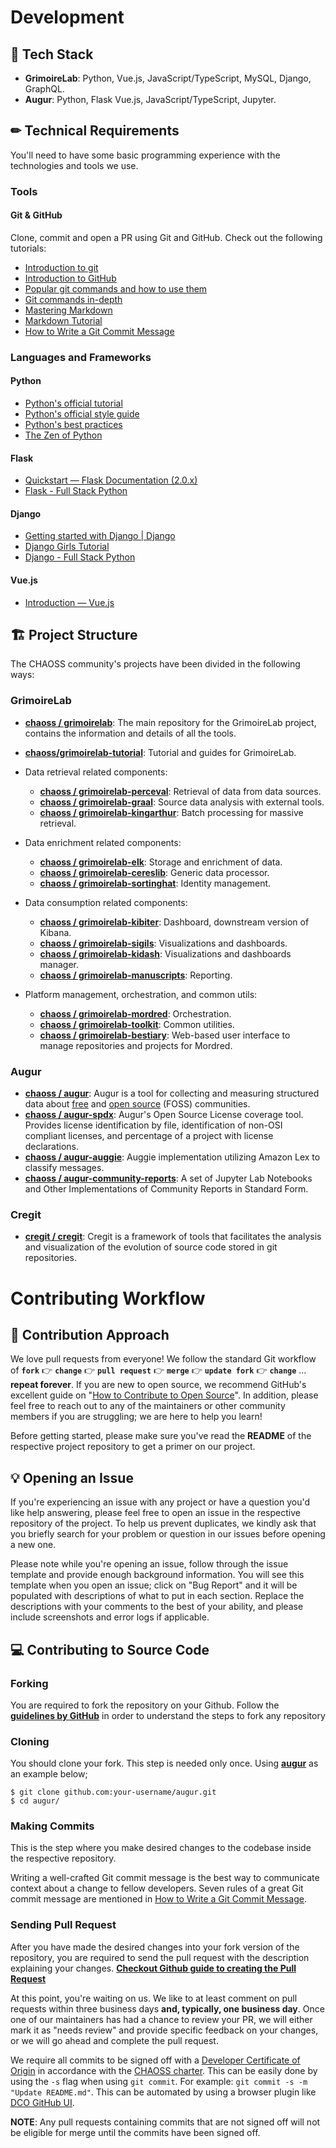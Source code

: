 
# Development

## 💾 Tech Stack

* **GrimoireLab**: Python, Vue.js, JavaScript/TypeScript, MySQL, Django, GraphQL.
* **Augur**: Python, Flask Vue.js, JavaScript/TypeScript, Jupyter.

## ✏ Technical Requirements

You'll need to have some basic programming experience with the technologies and tools we use.

### Tools

#### Git & GitHub
  Clone, commit and open a PR using Git and GitHub. Check out the following tutorials:
  * [Introduction to git](https://www.freecodecamp.org/news/what-is-git-and-how-to-use-it-c341b049ae61/)
  * [Introduction to GitHub](https://product.hubspot.com/blog/git-and-github-tutorial-for-beginners)
  * [Popular git commands and how to use them](https://rogerdudler.github.io/git-guide/)
  * [Git commands in-depth](https://medium.com/@george.seif94/a-full-tutorial-on-how-to-use-github-88466bac7d42)
  * [Mastering Markdown](https://guides.github.com/features/mastering-markdown/)
  * [Markdown Tutorial](https://www.markdowntutorial.com/)
  * [How to Write a Git Commit Message](https://chris.beams.io/posts/git-commit/)

### Languages and Frameworks

#### Python
  * [Python's official tutorial](https://docs.python.org/3/tutorial/index.html)
  * [Python's official style guide](https://www.python.org/dev/peps/pep-0008/)
  * [Python's best practices](https://gist.github.com/sloria/7001839)
  * [The Zen of Python](https://www.python.org/dev/peps/pep-0020/)

#### Flask
  * [Quickstart — Flask Documentation (2.0.x)](https://flask.palletsprojects.com/en/2.0.x/quickstart/)
  * [Flask - Full Stack Python](https://www.fullstackpython.com/flask.html)

#### Django
  * [Getting started with Django | Django](https://www.djangoproject.com/start/)
  * [Django Girls Tutorial](https://tutorial.djangogirls.org/en/)
  * [Django - Full Stack Python](https://www.fullstackpython.com/django.html)

#### Vue.js
  * [Introduction — Vue.js](https://vuejs.org/v2/guide/)

## 🏗 Project Structure

The CHAOSS community's projects have been divided in the following ways:

### GrimoireLab

* [**chaoss / grimoirelab**](https://github.com/chaoss/grimoirelab): The main repository for the GrimoireLab project, contains the information and details of all the tools.
* [**chaoss/grimoirelab-tutorial**](https://github.com/chaoss/grimoirelab-tutorial): Tutorial and guides for GrimoireLab.

* Data retrieval related components:
  * [**chaoss / grimoirelab-perceval**](https://github.com/chaoss/grimoirelab-perceval): Retrieval of data from data sources.
  * [**chaoss / grimoirelab-graal**](https://github.com/chaoss/grimoirelab-graal): Source data analysis with external tools.
  * [**chaoss / grimoirelab-kingarthur**](https://github.com/chaoss/grimoirelab-kingarthur): Batch processing for massive retrieval.
* Data enrichment related components:
  * [**chaoss / grimoirelab-elk**](https://github.com/chaoss/grimoirelab-elk): Storage and enrichment of data.
  * [**chaoss / grimoirelab-cereslib**](https://github.com/chaoss/grimoirelab-cereslib): Generic data processor.
  * [**chaoss / grimoirelab-sortinghat**](https://github.com/chaoss/grimoirelab-sortinghat): Identity management.
* Data consumption related components:
  * [**chaoss / grimoirelab-kibiter**](https://github.com/chaoss/grimoirelab-kibiter): Dashboard, downstream version of Kibana.
  * [**chaoss / grimoirelab-sigils**](https://github.com/chaoss/grimoirelab-sigils): Visualizations and dashboards.
  * [**chaoss / grimoirelab-kidash**](https://github.com/chaoss/grimoirelab-kidash): Visualizations and dashboards manager.
  * [**chaoss / grimoirelab-manuscripts**](https://github.com/chaoss/grimoirelab-manuscripts): Reporting.
* Platform management, orchestration, and common utils:
  * [**chaoss / grimoirelab-mordred**](https://github.com/chaoss/grimoirelab-mordred): Orchestration.
  * [**chaoss / grimoirelab-toolkit**](https://github.com/chaoss/grimoirelab-toolkit): Common utilities.
  * [**chaoss / grimoirelab-bestiary**](https://github.com/chaoss/grimoirelab-bestiary): Web-based user interface to manage repositories and projects for Mordred.

### Augur
  * [**chaoss / augur**](https://github.com/chaoss/augur): Augur is a tool for collecting and measuring structured data about [free](https://www.fsf.org/about/) and [open source](https://opensource.org/docs/osd) \(FOSS\) communities.
  * [**chaoss / augur-spdx**](https://github.com/chaoss/augur-spdx): Augur's Open Source License coverage tool. Provides license identification by file, identification of non-OSI compliant licenses, and percentage of a project with license declarations.
  * [**chaoss / augur-auggie**](https://github.com/chaoss/augur-auggie): Auggie implementation utilizing Amazon Lex to classify messages.
  * [**chaoss / augur-community-reports**](https://github.com/chaoss/augur-community-reports): A set of Jupyter Lab Notebooks and Other Implementations of Community Reports in Standard Form.

### Cregit
  * [**cregit / cregit**](https://github.com/cregit/cregit): Cregit is a framework of tools that facilitates the analysis and visualization of the evolution of source code stored in git repositories.


# Contributing Workflow

## 🤔 Contribution Approach

We love pull requests from everyone! We follow the standard Git workflow of **`fork`** 👉 **`change`** 👉 **`pull request`** 👉 **`merge`** 👉 **`update fork`** 👉 **`change`** ... **repeat forever**. If you are new to open source, we recommend GitHub's excellent guide on "[How to Contribute to Open Source](https://opensource.guide/how-to-contribute/)". In addition, please feel free to reach out to any of the maintainers or other community members if you are struggling; we are here to help you learn!

Before getting started, please make sure you've read the **README** of the respective project repository to get a primer on our project.

## 💡 Opening an Issue

If you're experiencing an issue with any project or have a question you'd like help answering, please feel free to open an issue in the respective repository of the project. To help us prevent duplicates, we kindly ask that you briefly search for your problem or question in our issues before opening a new one.

Please note while you're opening an issue, follow through the issue template and provide enough background information. You will see this template when you open an issue; click on "Bug Report" and it will be populated with descriptions of what to put in each section. Replace the descriptions with your comments to the best of your ability, and please include screenshots and error logs if applicable.

## 💻 Contributing to Source Code

### Forking

You are required to fork the repository on your Github. Follow the [**guidelines by GitHub**](https://docs.github.com/en/free-pro-team@latest/github/getting-started-with-github/fork-a-repo) in order to understand the steps to fork any repository

### Cloning

You should clone your fork. This step is needed only once. Using [**augur**](https://github.com/chaoss/augur) as an example below;

```text
$ git clone github.com:your-username/augur.git
$ cd augur/
```

### Making Commits

This is the step where you make desired changes to the codebase inside the respective repository.

Writing a well-crafted Git commit message is the best way to communicate context about a change to fellow developers. Seven rules of a great Git commit message are mentioned in [How to Write a Git Commit Message](https://chris.beams.io/posts/git-commit/).

### Sending Pull Request

After you have made the desired changes into your fork version of the repository, you are required to send the pull request with the description explaining your changes. [**Checkout Github guide to creating the Pull Request**](https://docs.github.com/en/free-pro-team@latest/github/collaborating-with-issues-and-pull-requests/creating-a-pull-request)

At this point, you're waiting on us. We like to at least comment on pull requests within three business days **and, typically, one business day**. Once one of our maintainers has had a chance to review your PR, we will either mark it as "needs review" and provide specific feedback on your changes, or we will go ahead and complete the pull request.

We require all commits to be signed off with a [Developer Certificate of Origin](https://developercertificate.org/) in accordance with the [CHAOSS charter](https://github.com/chaoss/community/blob/main/governance-in-chaoss/project-charter.md). This can be easily done by using the `-s` flag when using `git commit`. For example: `git commit -s -m "Update README.md"`. This can be automated by using a browser plugin like [DCO GitHub UI](https://github.com/scottrigby/dco-gh-ui).

**NOTE**: Any pull requests containing commits that are not signed off will not be eligible for merge until the commits have been signed off.

